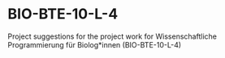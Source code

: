 # BIO-BTE-10-L-4
Project suggestions for the project work for Wissenschaftliche Programmierung für Biolog*innen (BIO-BTE-10-L-4)
